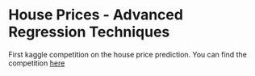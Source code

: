 # House Prices - Advanced Regression Techniques

First kaggle competition on the house price prediction.
You can find the competition [here](https://www.kaggle.com/c/house-prices-advanced-regression-techniques/)
